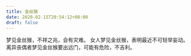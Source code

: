 ```yaml
---
title: 金丝猴
date: 2020-02-15T20:54:12+08:00
draft: false
---
```


梦见金丝猴，不祥之兆，会有灾难。
女人梦见金丝猴，表明最近不可轻举妄动。
离异丧偶者梦见金丝猴要出远门，可能有危险，不吉利。
